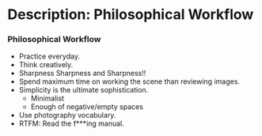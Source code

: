 # Description: Philosophical Workflow

### Philosophical Workflow
- Practice everyday.
- Think creatively.
- ​Sharpness Sharpness and Sharpness!!
- Spend maximum time on working the scene than reviewing images.
- Simplicity is the ultimate sophistication.
    - Minimalist
	- Enough of negative/empty spaces
- Use photography vocabulary.
- RTFM: Read the f***ing manual.
